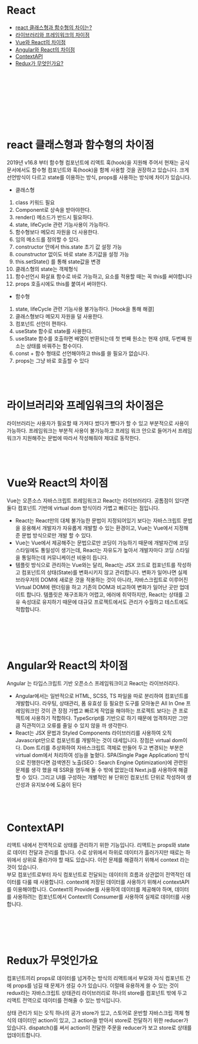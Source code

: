 # React

- [react 클래스형과 함수형의 차이는?](#react-클래스형과-함수형의-차이점)
- [라이브러리와 프레임워크의 차이점](#라이브러리와-프레임워크의-차이점은)
- [Vue와 React의 차이점](#Vue와-React의-차이점)
- [Angular와 React의 차이점](#Angular와-React의-차이점)
- [ContextAPI](#ContextAPI)
- [Redux가 무엇인가요?](#Redux가-무엇인가요)

<br></br>
<br></br>
<br></br>
<br></br>

# react 클래스형과 함수형의 차이점

2019년 v16.8 부터 함수형 컴포넌트에 리액트 훅(hook)을 지원해 주어서 현재는 공식 문서에서도 함수형 컴포넌트와 훅(hook)을 함께 사용할 것을 권장하고 있습니다.
크게 선언방식이 다르고 state를 이용하는 방식, props를 사용하는 방식에 차이가 있습니다.

- 클래스형

1. class 키워드 필요
2. Component로 상속을 받아야한다.
3. render() 메소드가 반드시 필요하다.
4. state, lifeCycle 관련 기능사용이 가능하다.
5. 함수형보다 메모리 자원을 더 사용한다.
6. 임의 메소드를 정의할 수 있다.
7. constructor 안에서 this.state 초기 값 설정 가능
8. counstructor 없이도 바로 state 초기값을 설정 가능
9. this.setState() 를 통해 state값을 변경
10. 클래스형의 state는 객체형식
11. 함수선언시 화살표 함수로 바로 가능하고, 요소를 적용할 때는 꼭 this를 써야합니다
12. props 호출시에도 this를 붙여서 써야한다.

- 함수형

1. state, lifeCycle 관련 기능사용 불가능하다. [Hook을 통해 해결]
2. 클래스형보다 메모지 자원을 덜 사용한다.
3. 컴포넌트 선언이 편하다.
4. useState 함수로 state를 사용한다.
5. useState 함수를 호출하면 배열이 반환되는데 첫 번째 원소는 현재 상태, 두번째 원소는 상태를 바꿔주는 함수이다.
6. const + 함수 형태로 선언해야하고 this를 쓸 필요가 없습니다.
7. props는 그냥 바로 호출할 수 있다
   <br></br>
   <br></br>

# 라이브러리와 프레임워크의 차이점은

라이브러리는 사용자가 필요할 때 가져다 썼다가 뺐다가 할 수 있고 부분적으로 사용이 가능하다. 프레임워크는 부분적 사용이 불가능하고 프레임 워크 안으로 들어가서 프레임워크가 지원해주는 문법에 따라서 작성해줘야 제대로 동작한다.
<br></br>
<br></br>

# Vue와 React의 차이점

Vue는 오픈소스 자바스크립트 프레임워크고 React는 라이브러리다.
공톰점이 있다면 둘다 컴포넌트 기반에 virtual dom 방식이라 가볍고 빠르다는 점입니다.

- React는 React만의 대체 불가능한 문법이 지정되어있기 보다는 자바스크립트 문법을 응용해서 개발자가 자유롭게 개발할 수 있는 환경이고, Vue는 Vue에서 지정해준 문법 방식으로만 개발 할 수 있다.
- Vue는 Vue에서 제공해주는 문법으로만 코딩이 가능하기 때문에 개발자간에 코딩 스타일에도 통일성이 생기는데, React는 자유도가 높아서 개발자마다 코딩 스타일을 통일하는데 커뮤니케이션 비용이 듭니다.
- 템플릿 방식으로 관리하는 Vue와는 달리, React는 JSX 코드로 컴포넌트를 작성하고 컴포넌트의 상태(State)를 변화시키지 않고 관리합니다. 변화가 일어나면 실제 브라우저의 DOM에 새로운 것을 적용하는 것이 아니라, 자바스크립트로 이루어진 Virtual DOM에 렌더링을 하고 기존의 DOM과 비교하여 변화가 일어난 곳만 업데이트 합니다.
  템플릿은 재구조화가 어렵고, 에러에 취약하지만, React는 상태를 고유 속성대로 유지하기 때문에 대규모 프로젝트에서도 관리가 수월하고 테스트에도 적합합니다.

<br></br>
<br></br>

# Angular와 React의 차이점

Angular 는 타입스크립트 기반 오픈소스 프레임워크이고 React는 라이브러리다.

- Angular에서는 일반적으로 HTML, SCSS, TS 파일을 따로 분리하여 컴포넌트를 개발합니다.
  라우팅, 상태관리, 폼 유효성 등 필요한 도구를 모아놓은 All In One 프레임워크인 것이 큰 장점
  가볍고 빠르게 작업을 해야하는 프로젝트 보다는 큰 프로젝트에 사용하기 적합하다.
  TypeScript를 기반으로 하기 때문에 엄격하지만 그만큼 직관적이고 오류를 줄일 수 있지 않을 까 생각한다.
- React는 JSX 문법과 Styled Components 라이브러리를 사용하여 오직 Javascript만으로 컴포넌트를 개발하는 것이 대세입니다. 장점은 virtual dom이다. Dom 트리를 추상화하여 자바스크립트 객체로 만들어 두고 변경되는 부분은 virtual dom에서 처리하여 성능을 높혔다.
  SPA(Single Page Application) 방식으로 진행한다면 검색엔진 노출(SEO : Search Engine Optimization)에 관련된 문제를 생각 했을 때 SSR을 염두해 둘 수 밖에 없었는데 Next.js를 사용하여 해결 할 수 있다. 그리고 UI를 구성하는 개별적인 뷰 단위인 컴포넌트 단위로 작성하여 생산성과 유지보수에 도움이 된다
  <br></br>
  <br></br>

# ContextAPI

리액트 내에서 전역적으로 상태를 관리하기 위한 기능입니다. 리액트는 props와 state로 데이터 전달과 관리를 합니다. 수로 상위에서 하위로 데이터가 흘러가지만 때로는 하위에서 상위로 올라가야 할 때도 있습니다. 이런 문제를 해결하기 위해서 context 라는 것이 있습니다. <br/>
부모 컴포넌트로부터 자식 컴포넌트로 전달되는 데이터의 흐름과 상관없이 전역적인 데이터를 다룰 때 사용합니다. context에 저장된 데이터를 사용하기 위해서 contextAPI를 이용해야합니다. Context의 Provider를 사용하여 데이터를 제공해야 하며, 데이터를 사용하려는 컴포넌트에서 Context의 Consumer를 사용하여 실제로 데이터를 사용합니다.

<br></br>
<br></br>

# Redux가 무엇인가요

컴포넌트끼리 props로 데이터를 넘겨주는 방식의 리액트에서 부모와 자식 컴포넌트 간에 props를 넘길 때 문제가 생길 수가 있습니다. 이럴때 유용하게 쓸 수 있는 것이 redux라는 자바스크립트 상태관리 라이브러리로 하나의 store를 컴포넌트 밖에 두고 리액트 전역으로 데이터를 전해줄 수 있는 방식입니다.

상태 관리가 되는 오직 하나의 공가 store가 있고, 스토어로 운반할 자바스크립 객체 형식의 데이터인 action이 있고, 그 action을 받아서 store로 전달하기 위한 reducer가 있습니다. dispatch()를 써서 action이 전달한 주문을 reducer가 보고 store로 상태를 업데이트합니다.

<br></br>
<br></br>
<br></br>
<br></br>
